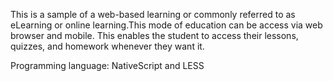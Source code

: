 This is a sample of a web-based learning or commonly referred to as eLearning or online learning.This mode of education can be access via web browser and mobile. This enables the student to access their lessons, quizzes, and homework whenever they want it.

Programming language: NativeScript and LESS
